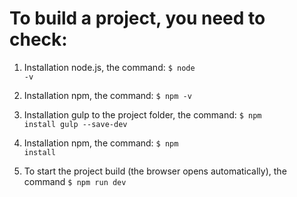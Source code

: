 # To build a project, you need to check:

1. Installation node.js, the command: 
   <code>$ node -v</code>

2. Installation npm, the command:
   <code>$ npm -v</code>

3. Installation gulp to the project folder, the command:
   <code>$ npm install gulp --save-dev</code>

4. Installation npm, the command: 
   <code>$ npm install</code>

4. To start the project build (the browser opens automatically), the command
   <code>$ npm run dev</code>